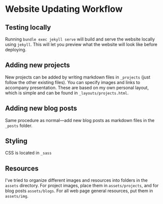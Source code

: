 # Website Updating Workflow

## Testing locally

Running `bundle exec jekyll serve` will build and serve the website locally using `jekyll`. This will let you preview what the website will look like before deploying.

## Adding new projects

New projects can be added by writing markdown files in `_projects` (just follow the other existing files). You can specify images and links to accompany presentation. These are based on my own personal layout, which is simple and can be found in `_layouts/projects.html`.

## Adding new blog posts

Same procedure as normal—add new blog posts as markdown files in the `_posts` folder.

## Styling

CSS is located in `_sass`

## Resources

I've tried to organize different images and resources into folders in the `assets` directory. For project images, place them in `assets/projects`, and for blog posts `assets/blogs`. For all web page general resources, put them in `assets/img`.